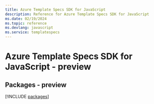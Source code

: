 ```yaml
---
title: Azure Template Specs SDK for JavaScript
description: Reference for Azure Template Specs SDK for JavaScript
ms.date: 02/19/2024
ms.topic: reference
ms.devlang: javascript
ms.service: templatespecs
---
```

# Azure Template Specs SDK for JavaScript - preview
## Packages - preview
[!INCLUDE [packages](template-specs-index.md)]
